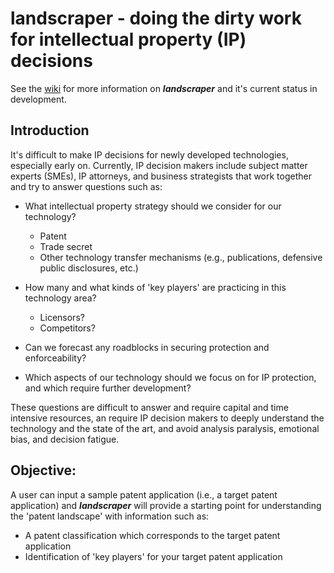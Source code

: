 # landscraper - doing the dirty work for intellectual property (IP) decisions

See the [wiki](https://github.com/akhil-jindal/landscraper/wiki) for more information on ___landscraper___ and it's current status in development.

## Introduction

It's difficult to make IP decisions for newly developed technologies, especially early on.  Currently, IP decision makers include subject matter experts (SMEs), IP attorneys, and business strategists that work together and try to answer questions such as:

* What intellectual property strategy should we consider for our technology?
  * Patent
  * Trade secret
  * Other technology transfer mechanisms (e.g., publications, defensive public disclosures, etc.)

* How many and what kinds of 'key players' are practicing in this technology area?
  * Licensors?
  * Competitors?
  
* Can we forecast any roadblocks in securing protection and enforceability?

* Which aspects of our technology should we focus on for IP protection, and which require further development?

These questions are difficult to answer and require capital and time intensive resources, an require IP decision makers to deeply understand the technology and the state of the art, and avoid analysis paralysis, emotional bias, and decision fatigue.

## Objective:

A user can input a sample patent application (i.e., a target patent application) and ___landscraper___ will provide a starting point for understanding the 'patent landscape' with information such as:
* A patent classification which corresponds to the target patent application
* Identification of 'key players' for your target patent application

